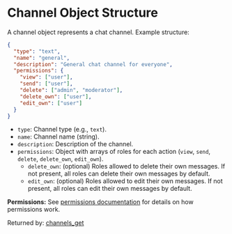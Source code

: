# Channel Object Structure

A channel object represents a chat channel. Example structure:

```json
{
  "type": "text",
  "name": "general",
  "description": "General chat channel for everyone",
  "permissions": {
    "view": ["user"],
    "send": ["user"],
    "delete": ["admin", "moderator"],
    "delete_own": ["user"],
    "edit_own": ["user"]
  }
}
```

- `type`: Channel type (e.g., `text`).
- `name`: Channel name (string).
- `description`: Description of the channel.
- `permissions`: Object with arrays of roles for each action (`view`, `send`, `delete`, `delete_own`, `edit_own`).
  - `delete_own`: (optional) Roles allowed to delete their own messages. If not present, all roles can delete their own messages by default.
  - `edit_own`: (optional) Roles allowed to edit their own messages. If not present, all roles can edit their own messages by default.

**Permissions:** See [permissions documentation](../permissions.md) for details on how permissions work.

Returned by: [channels_get](../commands/channels_get.md)
